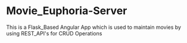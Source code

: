 # Movie_Euphoria-Server
This is a Flask_Based Angular App which is used to maintain movies by using REST_API's for CRUD Operations
